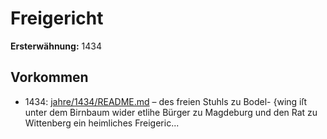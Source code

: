 # Freigericht

**Ersterwähnung:** 1434

## Vorkommen
- 1434: [jahre/1434/README.md](../jahre/1434/README.md) – des freien Stuhls zu Bodel-
{wing iſt unter dem Birnbaum wider etlihe Bürger zu
Magdeburg und den Rat zu Wittenberg ein heimliches
Freigeric...
